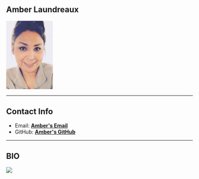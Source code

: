 ## Amber Laundreaux

<img src="Screenshotfortribalid.png" width="25%" />

***

## Contact Info

* Email: <a href="mailto:alaundreaux28729@olc.edu">**Amber's Email**</a>
* GitHub: <a href="https://github.com/AmberLx17">**Amber's GitHub**</a>

***

## BIO



<img alt-text="lauryns senior pic" src="Laurynhat.jpg" width="25%" />
